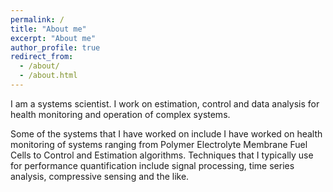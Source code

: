 ```yaml
---
permalink: /
title: "About me"
excerpt: "About me"
author_profile: true
redirect_from: 
  - /about/
  - /about.html
---
```


I am a systems scientist. I work on estimation, control and data analysis for health monitoring and operation of complex systems.

Some of the systems that I have worked on include 
I have worked on health monitoring of systems ranging from Polymer Electrolyte Membrane Fuel Cells to Control and Estimation algorithms.
Techniques that I typically use for performance quantification include signal processing, time series analysis, compressive sensing and the like.